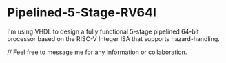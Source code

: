# Pipelined-5-Stage-RV64I
I'm using VHDL to design a fully functional 5-stage pipelined 64-bit processor based on the RISC-V Integer ISA that supports hazard-handling.

// Feel free to message me for any information or collaboration.
